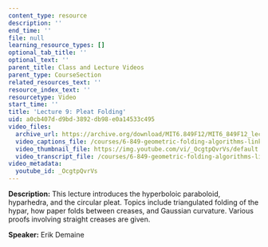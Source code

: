 ```yaml
---
content_type: resource
description: ''
end_time: ''
file: null
learning_resource_types: []
optional_tab_title: ''
optional_text: ''
parent_title: Class and Lecture Videos
parent_type: CourseSection
related_resources_text: ''
resource_index_text: ''
resourcetype: Video
start_time: ''
title: 'Lecture 9: Pleat Folding'
uid: a0cb407d-d9bd-3892-db98-e0a14533c495
video_files:
  archive_url: https://archive.org/download/MIT6.849F12/MIT6_849F12_lec09_300k.mp4
  video_captions_file: /courses/6-849-geometric-folding-algorithms-linkages-origami-polyhedra-fall-2012/a28b4eaa8e0b5ab8bafdafc6a6b2d8b2_OcgtpQvrVs.vtt
  video_thumbnail_file: https://img.youtube.com/vi/_OcgtpQvrVs/default.jpg
  video_transcript_file: /courses/6-849-geometric-folding-algorithms-linkages-origami-polyhedra-fall-2012/c362b2c4669fbf5dd9b8d74bf64e9a3f_OcgtpQvrVs.pdf
video_metadata:
  youtube_id: _OcgtpQvrVs
---
```


**Description:** This lecture introduces the hyperboloic paraboloid, hyparhedra, and the circular pleat. Topics include triangulated folding of the hypar, how paper folds between creases, and Gaussian curvature. Various proofs involving straight creases are given.

**Speaker:** Erik Demaine